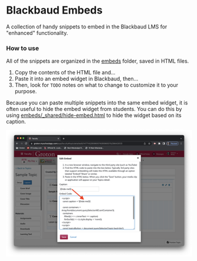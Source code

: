 # Blackbaud Embeds

A collection of handy snippets to embed in the Blackbaud LMS for "enhanced" functionality.

### How to use

All of the snippets are organized in the [embeds](./embeds#embed-snippets) folder, saved in HTML files.

1. Copy the contents of the HTML file and…
2. Paste it into an embed widget in Blackbaud, then…
3. Then, look for `TODO` notes on what to change to customize it to your purpose.

Because you can paste multiple snippets into the same embed widget, it is often useful to hide the embed widget from students. You can do this by using [embeds/\_shared/hide-embed.html](./embeds/_shared/hide-embed.html) to hide the widget based on its caption.

![screenshot](./docs/hide-embed.png)
